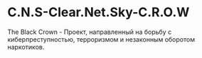 # C.N.S-Clear.Net.Sky-C.R.O.W
The Black Crown - Проект, направленный на борьбу с киберпреступностью, терроризмом и незаконным оборотом наркотиков.
